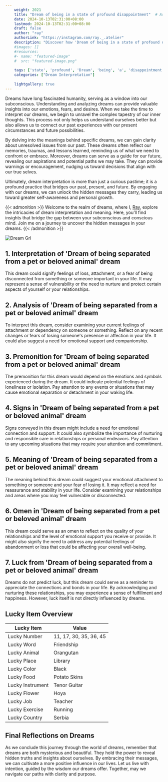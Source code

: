 ```yaml
---
    weight: 2021
    title: "Dream of being in a state of profound disappointment"  # Assuming 'title' column exists
    date: 2024-10-13T02:31:00+08:00
    lastmod: 2024-10-13T02:31:00+08:00
    draft: false
    author: "ray"
    authorLink: "https://instagram.com/ray._.atelier"
    description: "Discover how 'Dream of being in a state of profound disappointment' can interpret your future and uncover its significant meanings in your life."
    #images: []
    #resources:
    #- name: "featured-image"
    #  src: "featured-image.png"
    
    tags: ['state', 'profound', 'Dream', 'being', 'a', 'disappointment', 'in', 'of']
    categories: ["Dream Interpretation"]
    
    lightgallery: true
---
```

    
Dreams have long fascinated humanity, serving as a window into our subconscious. Understanding and analyzing dreams can provide valuable insights into our emotions, fears, and desires. When we take the time to interpret our dreams, we begin to unravel the complex tapestry of our inner thoughts. This process not only helps us understand ourselves better but also allows us to connect our past experiences with our present circumstances and future possibilities.

By delving into the meanings behind specific dreams, we can gain clarity about unresolved issues from our past. These dreams often reflect our memories, traumas, and lessons learned, reminding us of what we need to confront or embrace. Moreover, dreams can serve as a guide for our future, revealing our aspirations and potential paths we may take. They can provide warnings or encouragement, nudging us toward decisions that align with our true selves.

Ultimately, dream interpretation is more than just a curious pastime; it is a profound practice that bridges our past, present, and future. By engaging with our dreams, we can unlock the hidden messages they carry, leading us toward greater self-awareness and personal growth.

{{< admonition >}}
Welcome to the realm of dreams, where I, [Ray](https://instagram.com/ray._.atelier), explore the intricacies of dream interpretation and meaning. Here, you’ll find insights that bridge the gap between your subconscious and conscious mind. Join me on a journey to uncover the hidden messages in your dreams.
{{< /admonition >}}

![Dream Grl](https://cdn.pixabay.com/photo/2017/11/02/03/35/gothic-2910057_1280.jpg "Dream Grl")

## 1. Interpretation of 'Dream of being separated from a pet or beloved animal' dream
 This dream could signify feelings of loss, attachment, or a fear of being disconnected from something or someone important in your life. It may represent a sense of vulnerability or the need to nurture and protect certain aspects of yourself or your relationships.

## 2. Analysis of 'Dream of being separated from a pet or beloved animal' dream
 To interpret this dream, consider examining your current feelings of attachment or dependency on someone or something. Reflect on any recent changes or fears of losing someone's presence or affection in your life. It could also suggest a need for emotional support and companionship.

## 3. Premonition for 'Dream of being separated from a pet or beloved animal' dream
 The premonition for this dream would depend on the emotions and symbols experienced during the dream. It could indicate potential feelings of loneliness or isolation. Pay attention to any events or situations that may cause emotional separation or detachment in your waking life.

## 4. Signs in 'Dream of being separated from a pet or beloved animal' dream
 Signs conveyed in this dream might include a need for emotional connection and support. It could also symbolize the importance of nurturing and responsible care in relationships or personal endeavors. Pay attention to any upcoming situations that may require your attention and commitment.

## 5. Meaning of 'Dream of being separated from a pet or beloved animal' dream
 The meaning behind this dream could suggest your emotional attachment to something or someone and your fear of losing it. It may reflect a need for reassurance and stability in your life. Consider examining your relationships and areas where you may feel vulnerable or disconnected.

## 6. Omen in 'Dream of being separated from a pet or beloved animal' dream
 This dream could serve as an omen to reflect on the quality of your relationships and the level of emotional support you receive or provide. It might also signify the need to address any potential feelings of abandonment or loss that could be affecting your overall well-being.

## 7. Luck from 'Dream of being separated from a pet or beloved animal' dream
 Dreams do not predict luck, but this dream could serve as a reminder to appreciate the connections and bonds in your life. By acknowledging and nurturing these relationships, you may experience a sense of fulfillment and happiness. However, luck itself is not directly influenced by dreams.

## Lucky Item Overview
| Lucky Item          | Value              |
|---------------|--------------------|
| Lucky Number        | 11, 17, 30, 35, 36, 45  |
| Lucky Word          | Friendship |
| Lucky Animal        | Orangutan |
| Lucky Place         | Library     |
| Lucky Color         | Black     |
| Lucky Food          | Potato Skins      |
| Lucky Instrument    | Tenor Guitar |
| Lucky Flower        | Hoya    |
| Lucky Job           | Teacher       |
| Lucky Exercise      | Running  |
| Lucky Country       | Serbia    |


##  Final Reflections on Dreams

As we conclude this journey through the world of dreams, remember that dreams are both mysterious and beautiful. They hold the power to reveal hidden truths and insights about ourselves. By embracing their messages, we can cultivate a more positive influence in our lives. Let us live with intention, guided by the wisdom our dreams offer. Together, may we navigate our paths with clarity and purpose.
